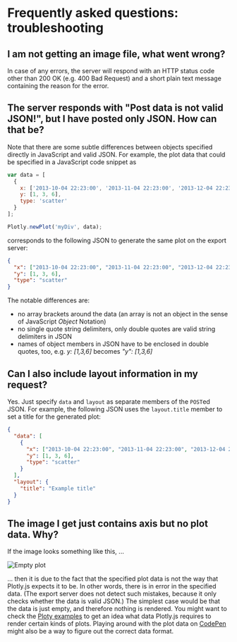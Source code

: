 # Frequently asked questions: troubleshooting

## I am not getting an image file, what went wrong?

In case of any errors, the server will respond with an HTTP status code other
than 200 OK (e.g. 400 Bad Request) and a short plain text message containing the
reason for the error.

## The server responds with "Post data is not valid JSON!", but I have posted only JSON. How can that be?

Note that there are some subtle differences between objects specified directly
in JavaScript and valid JSON. For example, the plot data that could be specified
in a JavaScript code snippet as

```js
var data = [
  {
    x: ['2013-10-04 22:23:00', '2013-11-04 22:23:00', '2013-12-04 22:23:00'],
    y: [1, 3, 6],
    type: 'scatter'
  }
];

Plotly.newPlot('myDiv', data);
```

corresponds to the following JSON to generate the same plot on the export
server:

```json
{
  "x": ["2013-10-04 22:23:00", "2013-11-04 22:23:00", "2013-12-04 22:23:00"],
  "y": [1, 3, 6],
  "type": "scatter"
}
```

The notable differences are:

* no array brackets around the data (an array is not an object in the sense of
  JavaScript _Object_ Notation)
* no single quote string delimiters, only double quotes are valid string
  delimiters in JSON
* names of object members in JSON have to be enclosed in double quotes, too,
  e.g. _y: [1,3,6]_ becomes _"y": [1,3,6]_

## Can I also include layout information in my request?

Yes. Just specify `data` and `layout` as separate members of the `POST`ed JSON.
For example, the following JSON uses the `layout.title` member to set a title
for the generated plot:

```json
{
  "data": [
    {
      "x": ["2013-10-04 22:23:00", "2013-11-04 22:23:00", "2013-12-04 22:23:00"],
      "y": [1, 3, 6],
      "type": "scatter"
    }
  ],
  "layout": {
    "title": "Example title"
  }
}
```

## The image I get just contains axis but no plot data. Why?

If the image looks something like this, ...

![Empty plot](./empty-plot.svg)

... then it is due to the fact that the specified plot data is not the way that
Plotly.js expects it to be. In other words, there is in error in the specified
data. (The export server does not detect such mistakes, because it only checks
whether the data is valid JSON.) The simplest case would be that the data is
just empty, and therefore nothing is rendered. You might want to check the
[Ploty examples](https://plot.ly/javascript/) to get an idea what data Plotly.js
requires to render certain kinds of plots. Playing around with the plot data on
[CodePen](https://codepen.io/plotly/pen/b2233edcd3d97500db0a2ade7b2cbdf0) might
also be a way to figure out the correct data format.
